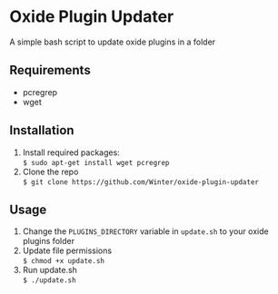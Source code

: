 # Oxide Plugin Updater
A simple bash script to update oxide plugins in a folder

## Requirements

- pcregrep
- wget

## Installation

1. Install required packages:  
  `$ sudo apt-get install wget pcregrep`
2. Clone the repo  
  `$ git clone https://github.com/Winter/oxide-plugin-updater`
  
## Usage

1. Change the `PLUGINS_DIRECTORY` variable in `update.sh` to your oxide plugins folder
2. Update file permissions  
  `$ chmod +x update.sh`
3. Run update.sh  
  `$ ./update.sh`
